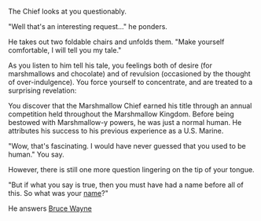 The Chief looks at you questionably.

"Well that's an interesting request..." he ponders.

He takes out two foldable chairs and unfolds them.
"Make yourself comfortable, I will tell you my tale."

As you listen to him tell his tale, you feelings both of desire
(for marshmallows and chocolate) and of revulsion (occasioned by
the thought of over-indulgence). You force yourself to concentrate,
and are treated to a surprising revelation:

You discover that the Marshmallow Chief earned his title through an
annual competition held throughout the Marshmallow Kingdom. Before
being bestowed with Marshmallow-y powers, he was just a normal
human. He attributes his success to his previous experience
as a U.S. Marine.

"Wow, that's fascinating. I would have never guessed that you
used to be human." You say.

However, there is still one more question lingering on the
tip of your tongue.

"But if what you say is true, then you must have had
a name before all of this. So what was your [name](https://www.youtube.com/watch?v=Am4oKAmc2To)?"

He answers [Bruce Wayne](../batman/batman.md)